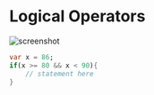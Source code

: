 # **Logical Operators**

![screenshot](https://user-images.githubusercontent.com/24327781/142019675-fad47104-1aae-498d-927b-9c0fc1474380.png)


```dart
var x = 86;
if(x >= 80 && x < 90){
    // statement here
}
```

